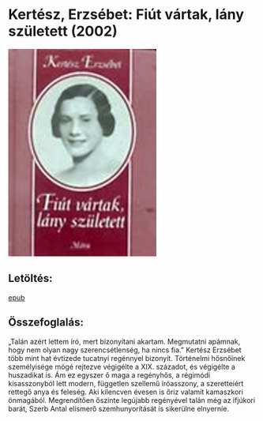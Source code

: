 # <a name="id_1418">Kertész, Erzsébet: Fiút vártak, lány született (2002)</a>
<img src="https://github.com/BercziSandor/calibre_lib/raw/main/Kertesz%2C%20Erzsebet/Fiut%20vartak%2C%20lany%20szuletett%20%281418%29/cover.jpg" alt="cover" width="300"/>

## Letöltés:
[epub](https://github.com/BercziSandor/calibre_lib/raw/main/Kertesz%2C%20Erzsebet/Fiut%20vartak%2C%20lany%20szuletett%20%281418%29/Fiut%20vartak%2C%20lany%20szuletett%20-%20Kertesz%2C%20Erzsebet.epub)

## Összefoglalás:
<div>
<p>„Talán azért lettem író, mert bizonyítani akartam. Megmutatni apámnak, hogy nem olyan nagy szerencsétlenség, ha nincs fia.” Kertész Erzsébet több mint hat évtizede tucatnyi regénnyel bizonyít. Történelmi hősnőinek személyisége mögé rejtezve végigélte a XIX. századot, és végigélte a huszadikat is. Ám ez egyszer ő maga a regényhős, a régimódi kisasszonyból lett modern, független szellemű íróasszony, a szeretteiért rettegő anya és feleség. Aki kilencven évesen is őriz valamit kamaszkori önmagából. Megrendítően őszinte legújabb regényével talán még az ifjúkori barát, Szerb Antal elismerő szemhunyorítását is sikerülne elnyernie.</p></div>

